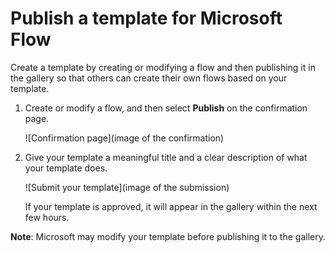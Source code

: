 <properties
    pageTitle="Publish a template | Microsoft Flow"
    description="Publish a Microsoft Flow template so that others can use the flow you created."
    services=""
    suite="flow"
    documentationCenter="na"
    authors="sunaysv"
    manager="erikre"
    editor=""
    tags=""/>

<tags
   ms.service="flow"
   ms.devlang="na"
   ms.topic="article"
   ms.tgt_pltfrm="na"
   ms.workload="na"
   ms.date="04/08/2016"
   ms.author="sunayv"/>

# Publish a template for Microsoft Flow #
Create a template by creating or modifying a flow and then publishing it in the gallery so that others can create their own flows based on your template.

1. Create or modify a flow, and then select **Publish** on the confirmation page.

	![Confirmation page](image of the confirmation)

1. Give your template a meaningful title and a clear description of what your template does.

	![Submit your template](image of the submission)

	If your template is approved, it will appear in the gallery within the next few hours.

**Note**: Microsoft may modify your template before publishing it to the gallery.